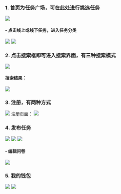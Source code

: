 ### 1. 首页为任务广场，可在此处进行挑选任务
![](./pic/1.png)
#### - 点击线上或线下任务，进入任务分类
![](./pic/7.png)
![](./pic/8.png)

### 2. 点击搜索框即可进入搜索界面，有三种搜索模式
![](./pic/2.png)
#### 搜索结果：
![](./pic/3.png)

### 3. 注册，有两种方式
![](./pic/4.png)
注册页面：
![](./pic/5.png)

### 4. 发布任务
![](./pic/9.png)
![](./pic/10.png)
![](./pic/15.png)
####  - 编辑问卷
![](./pic/14.png)

### 5. 我的钱包
![](./pic/11.png)
![](./pic/12.png)
